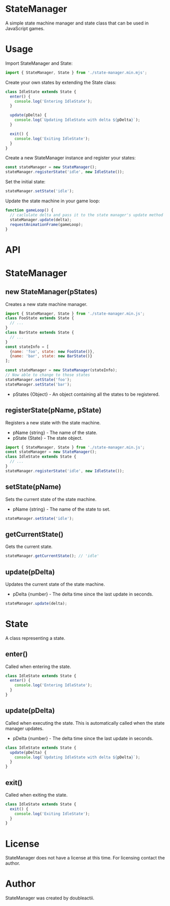 # StateManager
A simple state machine manager and state class that can be used in JavaScript games.

# Usage
Import StateManager and State:
```js
import { StateManager, State } from './state-manager.min.mjs';
```
Create your own states by extending the State class:
```js
class IdleState extends State {
  enter() {
    console.log('Entering IdleState');
  }

  update(pDelta) {
    console.log(`Updating IdleState with delta ${pDelta}`);
  }

  exit() {
    console.log('Exiting IdleState');
  }
}
```
Create a new StateManager instance and register your states:
```js
const stateManager = new StateManager();
stateManager.registerState('idle', new IdleState());
```
Set the initial state:
```js
stateManager.setState('idle');
```
Update the state machine in your game loop:
```js
function gameLoop() {
  // caclulate delta and pass it to the state manager's update method
  stateManager.update(delta);
  requestAnimationFrame(gameLoop);
}
```
# API
# StateManager  

## new StateManager(pStates)  
Creates a new state machine manager.
```js
import { StateManager, State } from './state-manager.min.js';
class FooState extends State {
  // ...
}
class BarState extends State {
  // ...
}
const stateInfo = [
  {name: 'foo', state: new FooState()},
  {name: 'bar', state: new BarState()}
];

const stateManager = new StateManager(stateInfo);
// Now able to change to those states
stateManager.setState('foo');
stateManager.setState('bar');
```

- pStates {Object<State>} - An object containing all the states to be registered.
## registerState(pName, pState)  
Registers a new state with the state machine.

- pName {string} - The name of the state.
- pState {State} - The state object.
```js
import { StateManager, State } from './state-manager.min.js';
const stateManager = new StateManager();
class IdleState extends State {
  // ...
}
stateManager.registerState('idle', new IdleState());
```

## setState(pName)  
Sets the current state of the state machine.

- pName {string} - The name of the state to set.
```js
stateManager.setState('idle');
```
## getCurrentState()  
Gets the current state.

```js
stateManager.getCurrentState(); // 'idle'
```

## update(pDelta)  
Updates the current state of the state machine.

- pDelta {number} - The delta time since the last update in seconds.
```js
stateManager.update(delta);
```

# State
A class representing a state.

## enter()
Called when entering the state.
```js
class IdleState extends State {
  enter() {
    console.log('Entering IdleState');
  }
}
```

## update(pDelta)
Called when executing the state. This is automatically called when the state manager updates.

- pDelta {number} - The delta time since the last update in seconds.
```js
class IdleState extends State {
  update(pDelta) {
    console.log(`Updating IdleState with delta ${pDelta}`);
  }
}
```

## exit()
Called when exiting the state.
```js
class IdleState extends State {
  exit() {
    console.log('Exiting IdleState');
  }
}
```

# License
StateManager does not have a license at this time. For licensing contact the author.

# Author
StateManager was created by doubleactii.